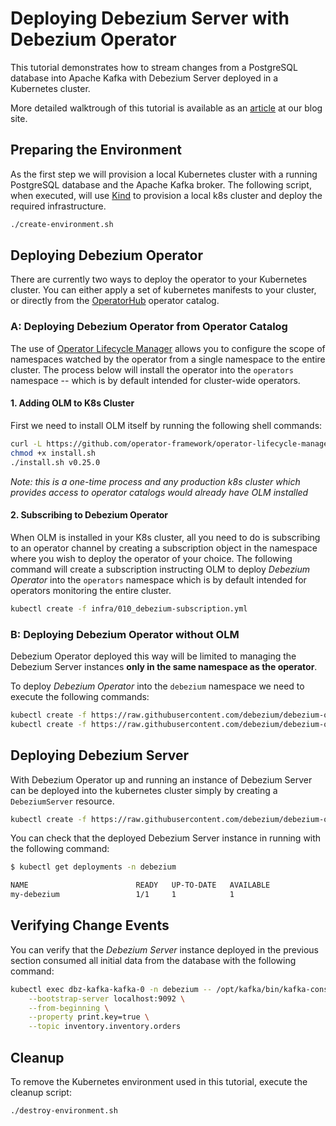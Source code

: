 Deploying Debezium Server with Debezium Operator
===
This tutorial demonstrates how to stream changes from a PostgreSQL database into Apache Kafka with Debezium Server deployed in a Kubernetes cluster.

More detailed walktrough of this tutorial is available as an [article](https://debezium.io/blog/2023/10/19/Debezium-Operator-Takes-off-to-the-Clouds/) at our blog site. 


Preparing the Environment
---
As the first step we will provision a local Kubernetes cluster with a running PostgreSQL database and the Apache Kafka broker. The following script, when executed, will use [Kind](https://kind.sigs.k8s.io/) to provision a local k8s cluster and deploy the required infrastructure. 

```sh
./create-environment.sh
```

Deploying Debezium Operator
---
There are currently two ways to deploy the operator to your Kubernetes cluster. You can either apply a set of kubernetes manifests to your cluster, or directly from the [OperatorHub](https://operatorhub.io/) operator catalog.


### A: Deploying Debezium Operator from Operator Catalog
The use of [Operator Lifecycle Manager](https://olm.operatorframework.io/) allows you to configure the scope of namespaces watched by the operator from a single namespace to the entire cluster. The process below will install the operator into the `operators` namespace -- which is by default intended for cluster-wide operators.  

#### 1. Adding OLM to K8s Cluster
First we need to install OLM itself by running the following shell commands:

```sh
curl -L https://github.com/operator-framework/operator-lifecycle-manager/releases/download/v0.25.0/install.sh -o install.sh
chmod +x install.sh
./install.sh v0.25.0
```
_Note: this is a one-time process and any production k8s cluster which provides access to operator catalogs would already have OLM installed_

#### 2. Subscribing to Debezium Operator
When OLM is installed in your K8s cluster, all you need to do is subscribing to an operator channel by creating a subscription object in the namespace where you wish to deploy the operator of your choice. The following command will create a subscription instructing OLM to deploy _Debezium Operator_ into the `operators` namespace which is by default intended for operators monitoring the entire cluster.

```sh
kubectl create -f infra/010_debezium-subscription.yml 
```


### B: Deploying Debezium Operator without OLM
Debezium Operator deployed this way will be limited to managing the Debezium Server instances **only in the same namespace as the operator**. 

To deploy _Debezium Operator_ into the `debezium` namespace we need to execute the following commands:

```sh
kubectl create -f https://raw.githubusercontent.com/debezium/debezium-operator/2.4/k8/debeziumservers.debezium.io-v1.yml
kubectl create -f https://raw.githubusercontent.com/debezium/debezium-operator/2.4/k8/kubernetes.yml -n debezium
```

Deploying Debezium Server
---
With Debezium Operator up and running an instance of Debezium Server can be deployed into the kubernetes cluster simply by creating a `DebeziumServer` resource.

```sh
kubectl create -f https://raw.githubusercontent.com/debezium/debezium-operator/2.4/examples/postgres/010_debezium-server-ephemeral.yml -n debezium
```

You can check that the deployed Debezium Server instance in running with the following command:

```sh
$ kubectl get deployments -n debezium

NAME                        READY   UP-TO-DATE   AVAILABLE 
my-debezium                 1/1     1            1 
```

Verifying Change Events
---
You can verify that the _Debezium Server_ instance deployed in the previous section consumed all initial data from the database with the following command:

```sh
kubectl exec dbz-kafka-kafka-0 -n debezium -- /opt/kafka/bin/kafka-console-consumer.sh \
    --bootstrap-server localhost:9092 \
    --from-beginning \
    --property print.key=true \
    --topic inventory.inventory.orders
```

Cleanup
---
To remove the Kubernetes environment used in this tutorial, execute the cleanup script:

```sh
./destroy-environment.sh
```